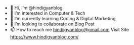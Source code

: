 - 👋 Hi, I’m @hindigyanblog
- 👀 I’m interested in Computer & Tech
- 🌱 I’m currently learning Coding & Digital Marketing
- 💞️ I’m looking to collaborate on Blog Post
- 📫 How to reach me hindiigyanblog@gmail.com
Visit Site https://www.hindigyanblog.com/
<!---
hindigyanblog/hindigyanblog is a ✨ special ✨ repository because its `README.md` (this file) appears on your GitHub profile.
You can click the Preview link to take a look at your changes.
--->
